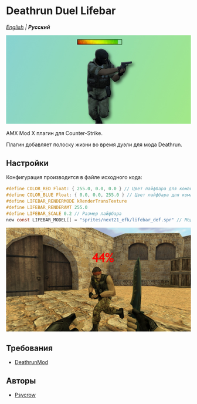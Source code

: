 # Deathrun Duel Lifebar

_[English](README.md) | **Русский**_

![Deathrun Duel Lifebar](images/lifebar.jpg)

AMX Mod X плагин для Counter-Strike.

Плагин добавляет полоску жизни во время дуэли для мода Deathrun.

## Настройки
Конфигурация производится в файле исходного кода:
```c
#define COLOR_RED Float: { 255.0, 0.0, 0.0 } // Цвет лайфбара для команды террористов
#define COLOR_BLUE Float: { 0.0, 0.0, 255.0 } // Цвет лайфбара для команды контр-террористов
#define LIFEBAR_RENDERMODE kRenderTransTexture
#define LIFEBAR_RENDERAMT 255.0
#define LIFEBAR_SCALE 0.2 // Размер лайфбара
new const LIFEBAR_MODEL[] = "sprites/next21_efk/lifebar_def.spr" // Модель лайфбара (sprites/next21_efk/lifebar_numeric.spr для цифрового)
```

![Numeric Lifebar](images/lifebar2.jpg)

## Требования
- [DeathrunMod](https://github.com/Mistrick/DeathrunMod)

## Авторы
- [Psycrow](https://github.com/Psycrow101)
